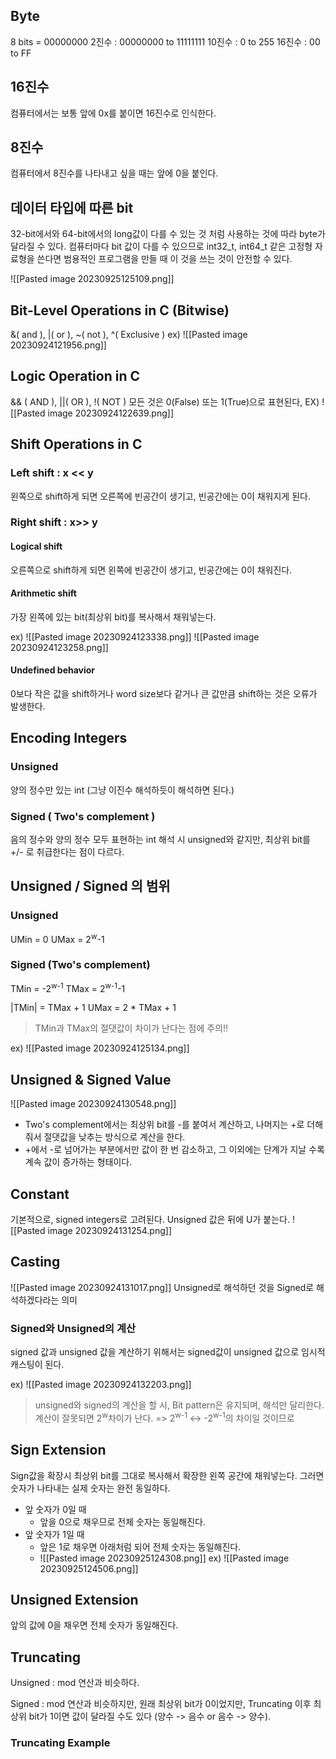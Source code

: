## Byte
8 bits = 00000000
2진수 : 00000000 to 11111111
10진수 : 0 to 255
16진수 : 00 to FF
## 16진수
컴퓨터에서는 보통 앞에 0x를 붙이면 16진수로 인식한다.

## 8진수
컴퓨터에서 8진수를 나타내고 싶을 때는 앞에 0을 붙인다.

## 데이터 타입에 따른 bit
32-bit에서와 64-bit에서의 long값이 다를 수 있는 것 처럼 사용하는 것에 따라 byte가 달라질 수 있다. 컴퓨터마다 bit 값이 다를 수 있으므로 int32_t, int64_t 같은 고정형 자료형을 쓴다면 범용적인 프로그램을 만들 때 이 것을 쓰는 것이 안전할 수 있다.

![[Pasted image 20230925125109.png]]

## Bit-Level Operations in C (Bitwise)
&( and ), |( or ), ~( not ), ^( Exclusive )
ex)
![[Pasted image 20230924121956.png]]

## Logic Operation in C
&& ( AND ), ||( OR ), !( NOT )
모든 것은 0(False) 또는 1(True)으로 표현된다,
EX)
![[Pasted image 20230924122639.png]]

## Shift Operations in C

### Left shift : x << y
왼쪽으로 shift하게 되면 오른쪽에 빈공간이 생기고, 빈공간에는  0이 채워지게 된다.

### Right shift : x>> y

#### Logical shift
오른쪽으로 shift하게 되면 왼쪽에 빈공간이 생기고, 빈공간에는 0이 채워진다.
#### Arithmetic shift
가장 왼쪽에 있는 bit(최상위 bit)를 복사해서 채워넣는다.

ex) 
![[Pasted image 20230924123338.png]]
![[Pasted image 20230924123258.png]]

#### Undefined behavior
0보다 작은 값을 shift하거나 word size보다 같거나 큰 값만큼 shift하는 것은 오류가 발생한다.


## Encoding Integers

### Unsigned
양의 정수만 있는 int (그냥 이진수 해석하듯이 해석하면 된다.)
### Signed ( Two's complement )
음의 정수와 양의 정수 모두 표현하는 int
해석 시 unsigned와 같지만, 최상위 bit를 +/- 로 취급한다는 점이 다르다.

## Unsigned / Signed 의 범위

### Unsigned
UMin = 0
UMax = 2<sup>w</sup>-1

### Signed (Two's complement)
TMin = -2<sup>w-1</sup>
TMax = 2<sup>w-1</sup>-1

\|TMin| = TMax + 1
UMax = 2 \* TMax + 1 
> TMin과 TMax의 절댓값이 차이가 난다는 점에 주의!!

ex) 
![[Pasted image 20230924125134.png]]


## Unsigned & Signed Value
![[Pasted image 20230924130548.png]]
- Two's complement에서는 최상위 bit를 -를 붙여서 계산하고, 나머지는 +로 더해줘서 절댓값을 낮추는 방식으로 계산을 한다.
- +에서 -로 넘어가는 부분에서만 값이 한 번 감소하고, 그 이외에는 단계가 지날 수록 계속 값이 증가하는 형태이다.

## Constant
기본적으로, signed integers로 고려된다.
Unsigned 값은 뒤에 U가 붙는다.
![[Pasted image 20230924131254.png]]

## Casting

![[Pasted image 20230924131017.png]]
Unsigned로 해석하던 것을 Signed로 해석하겠다라는 의미

### Signed와 Unsigned의 계산
signed 값과 unsigned 값을 계산하기 위해서는 signed값이 unsigned 값으로 임시적 캐스팅이 된다.

ex) 
![[Pasted image 20230924132203.png]]

> unsigned와 signed의 계산을 할 시, Bit pattern은 유지되며, 해석만 달리한다. 
> 계산이 잘못되면 2<sup>w</sup>차이가 난다. => 2<sup>w-1</sup> <-> -2<sup>w-1</sup>의 차이일 것이므로

## Sign Extension
Sign값을 확장시 최상위 bit를 그대로 복사해서 확장한 왼쪽 공간에 채워넣는다. 
그러면 숫자가 나타내는 실제 숫자는 완전 동일하다.
- 앞 숫자가 0일 때
	- 앞을 0으로 채우므로 전체 숫자는 동일해진다.
- 앞 숫자가 1일 때
	- 앞은 1로 채우면 아래처럼 되어 전체 숫자는 동일해진다.
	- ![[Pasted image 20230925124308.png]]
ex) 
![[Pasted image 20230925124506.png]]
## Unsigned Extension
앞의 값에 0을 채우면 전체 숫자가 동일해진다.

## Truncating
Unsigned : mod 연산과 비슷하다.

Signed : mod 연산과 비슷하지만, 원래 최상위 bit가 0이었지만, Truncating 이후 최상위 bit가 1이면 값이 달라질 수도 있다 (양수 -> 음수 or 음수 -> 양수).

### Truncating Example
